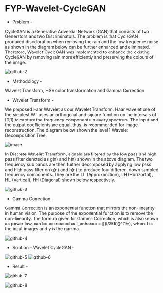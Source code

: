 # FYP-Wavelet-CycleGAN
- Problem - 

CycleGAN is a Generative Adversial Network (GAN) that consists of two Generators and two Discriminators. The problem is that CycleGAN produced discoloration when removing the rain and the low frequency noise as shown in the diagram below can be further enhanced and eliminated. Therefore, Wavelet CycleGAN was implemented to enhance the existing CycleGAN by removing rain more efficiently and preserving the colours of the image. 

![github-2](https://user-images.githubusercontent.com/78581569/216314764-6e1a4130-db0c-48ee-a526-a1278ee43b24.PNG)

- Methodology -

Wavelet Transform, HSV color transformation and Gamma Correction

- Wavelet Transform -

We proposed Haar Wavelet as our Wavelet Transform. Haar wavelet one of the simplest WT uses an orthogonal and square function on the intervals of [0,1] to capture the frequency components in every spectrum. The input and the output coefficients are equal, thus, is recommended for image reconstruction. The diagram below shown the level 1 Wavelet Decomposition Tree.

![image](https://user-images.githubusercontent.com/78581569/216320390-bd693658-a434-492b-b46d-1c539b9eb131.png)


In Discrete Wavelet Transform, signals are filtered by the low pass and high pass filter denoted as g(n) and h(n) shown in the above diagram. The two frequency sub bands are then further decomposed by applying low pass and high pass filter on g(n) and h(n) to produce four different down sampled frequency components. They are the LL (Approximation), LH (Horizontal), HL (Vertical), HH (Diagonal) shown below respectively.

![github-3](https://user-images.githubusercontent.com/78581569/216318446-1e5cdbf7-5199-433b-b4c9-3160f1a71c98.PNG)

- Gamma Correction - 

Gamma Correction is an exponential function that mirrors the non-linearity in human vision. The purpose of the exponential function is to remove the non-linearity. The formula given for Gamma Correction, which is also known as power law, can be expressed as I_enhance = 〖(I/255)〗^(1/γ), where I is the input images and γ is the gamma. 

![github-4](https://user-images.githubusercontent.com/78581569/216321729-d46244e2-6e1b-48fd-8a59-6852fd4f8088.PNG)

 - Solution - Wavelet CycleGAN - 

![github-5](https://user-images.githubusercontent.com/78581569/216322486-446658e5-7564-4de2-8d25-0f22d8448d32.PNG)
![github-6](https://user-images.githubusercontent.com/78581569/216323167-fb862d78-d662-4f58-b5de-f0949b18dbaf.PNG)

 - Result - 
 
 ![github-7](https://user-images.githubusercontent.com/78581569/216324959-8b21bcb7-3ecd-4275-9e4c-89f88cc9645b.PNG)

![github-8](https://user-images.githubusercontent.com/78581569/216324986-722ec95f-9a71-4b9c-8d00-2f7c88ec2266.PNG)



